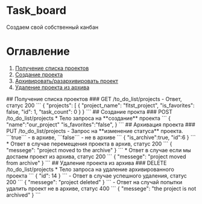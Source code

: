 # Task_board
Создаем свой собственный канбан

# Оглавление
1. [Получение списка проектов](получение_списка_проектов)
2. [Создание проекта](создаение_проекта)
3. [Архивировать/разархивировать проект](архивация_проекта)
4. [Удаление проекта из архива](удаление_проекта_из_архива)
<a name="получение_списка_проектов"/>
## Получение списка проектов
### GET /to_do_list/projects
- Ответ, статус 200
```
{
    "projects": [
        {
            "project_name": "fitst_project",
            "is_favorites": false,
            "id": 1,
            "task_count": 0
        }
}
```
<a name="создание_проекта"/>
## Создание прокта
### POST /to_do_list/projects
* Тело запроса на **создание** проекта
```
{
    "name":"our_project"
    "is_favorites":"false",
}
```
<a name="архивация_проекта"/>
## Архивация проекта
### PUT /to_do_list/projects
- Запрос на **изменение статуса** проекта. ```true``` - в архиве, ```false``` - не в архиве
```
{
    "is_archive":true,
    "id":6
}
```
* Ответ в случае перемещения проекта в архив, статус 200
```
{
    "messege": "project moved to the archive"
}
```
* Ответ в случае если мы достаем проект из архива, статус 200
```
{
    "messege": "project moved from archive"
}
```
<a name="удаление_проекта"/>
## Удаление проекта из архива
### DELETE /to_do_list/projects
* Тело запроса на удаление архивированного проекта
```
{
    "id": 14
}
```
- Ответ в случае успешного удаления, статус 200
```
{
    "messege": "project deleted"
}
```
- Ответ на случай попытки удалить проект не в архиве, статус 400
```
{
    "messege": "the project is not archived"
}
```

